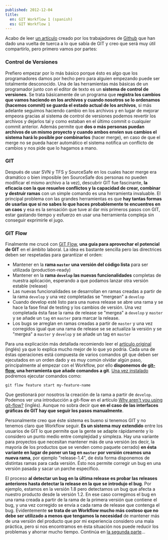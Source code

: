 ```yaml
---
published: 2012-12-04
title:
  en: GIT Workflow 1 (spanish)
  es: GIT Workflow 1
---
```


Acabo de leer [un artículo][1] creado por los trabajadores de [Github][2] que han dado una vuelta de tuerca a lo que sabía de GIT y creo que será muy útil compartirlo, pero primero vamos por partes:

<!-- end extract -->

### Control de Versiones

Prefiero empezar por lo más básico porque ésto es algo que los programadores damos por hecho pero para alguien empezando puede ser totalmente desconocido. Una de las herramientas más básicas de un programador junto con el editor de texto es un **sistema de control de versiones**. Se trata básicamente de un programa que **registra los cambios que vamos haciendo en los archivos y cuando nosotros se lo ordenamos (hacemos commit) se guarda el estado actual de los archivos**, si más adelante seguimos haciendo cambio en los archivos y en lugar de mejorar empeora gracias al sistema de control de versiones podemos revertir los archivos y dejarlos tal y como estaban en el último commit o cualquier commit anterior. Además permite que **dos o más personas puedan archivos de un mismo proyecto y cuando ambos envíen sus cambios el sistema hará lo posible por combinarlos** (hacer merge), en caso de que el merge no se pueda hacer automático el sistema notifica un conflicto de cambios y nos pide que lo hagamos a mano.

### GIT

Después de usar SVN y TFS y SourceSafe en los cuales hacer merge era dramático o bien imposible (en SourceSafe dos personas no pueden modificar el mismo archivo a la vez), descubrir GIT fue fascinante, **la eficacia con la que resuelve conflictos y la capacidad de crear, combinar y destruir ramas** con un simple comando es una herramienta invaluable. El principal problema con las grandes herramientas es que **hay tantas formas de usarlas que si no sabes lo que haces probablemente te encuentres en un caos** y esa es la sensación que tuve al dar mis primeros pasos con GIT, estar gastando tiempo y esfuerzo en usar una herramienta compleja sin conseguir exprimirle el jugo.

### GIT Flow

Finalmente me crucé con [GIT Flow][3], **una guía para aprovechar el potencial de GIT** en el ámbito laboral. La idea es bastante sencilla pero las directrices deben ser respetadas para garantizar el orden:

- Mantener en la **rama `master` una versión del código lista** para ser utilizada (production-ready)
- Mantener en la **rama `develop` las nuevas funcionalidades** completas de nuestra aplicación, esperando a que podamos lanzar otra versión estable (release)
- Las nuevas funcionalidades se desarrollan en ramas creadas a partir de la rama `develop` y una vez completadas se "mergean" a `develop`
- Cuando develop esté listo para una nueva release se abre una rama y se hace la fase final de testing y los cambios de versión. Una vez completada ésta fase la rama de release se "mergea" a `develop` y `master` y se añade un `tag` en `master` para marcar la release.
- Los bugs se arreglan en ramas creadas a partir de `master` y una vez corregidos igual que una rama de release se se actualiza la versión y se "mergea" a `master` y `develop` y se añade un tag en `master`

Para una explicación más detallada recomiendo leer el [artículo original][3] (inglés) ya que lo explica mucho mejor de lo que yo podría. Cada una de éstas operaciones está compuesta de varios comandos git que deben ser ejecutados en un orden dado y es muy común olvidar algún paso, principalmente al empezar con el Workflow, por ello **disponemos de [git-flow][4], una herramienta que añade comandos a git**. [Una vez instalado][5] podremos ejecutar comandos como:

    git flow feature start my-feature-name

Que gestionará por nosotros la creación de la rama a partir de `develop`. Podemos ver una introducción a git-flow en el artículo [Why aren't you using git-flow?][6] (ingĺés). Aunque no sobra decir que **en el caso de las interfaces gráficas de GIT hay que seguir los pasos manualmente**.

Personalmente creo que éste sistema es bueno si tenemos GIT y no tenemos claro que Workflow seguir. **Es un sistema muy extendido** entre los usuarios de GIT lo que permite que la gente se adapte rápidamente y lo considero un punto medio entre complejidad y simpleza. Hay una variante para proyectos que necesitan mantener más de una versión (es decir, la mayoría de los productos que se venden como paquete cerrado) **en ésta variante en lugar de poner un tag en `master` por versión creamos una nueva rama**, por ejemplo "release-1.4", de ésta forma disponemos de distintas ramas para cada versión. Ésto nos permite corregir un bug en una versión pasada y sacar un parche específico.

El proceso **al detectar un bug en la última release es probar las releases anteriores hasta detectar la release en la que se introdujo el bug**. Por ejemplo, estamos en la versión 1.8 pero detectamos un bug que afecta a nuestro producto desde la versión 1.2. En ese caso corregimos el bug en una rama creada a partir de la rama de la primera versión que contiene el bug, y una vez corregido se envía a cada rama de release que contenga el bug. Evidentemente **se trata de un Workflow mucho más costoso que no debe ser utilizado a menos que tengamos la necesidad** de mantener más de una versión del producto que por mi experiencia considero una mala práctica, pero si nos encontramos en ésta situación nos puede reducir los problemas y ahorrar mucho tiempo. Continúa en [la segunda parte][7]...

[1]: http://scottchacon.com/2011/08/31/github-flow.html
[2]: http://www.github.com
[3]: http://nvie.com/posts/a-successful-git-branching-model/
[4]: https://github.com/nvie/gitflow
[5]: https://github.com/nvie/gitflow/wiki/Installation
[6]: http://jeffkreeftmeijer.com/2010/why-arent-you-using-git-flow/
[7]: http://www.amatiasq.com/2012/12/git-workflow-flujo-de-trabajo-parte-2/ 'GIT Workflow (Flujo de trabajo) (Parte 2)'
